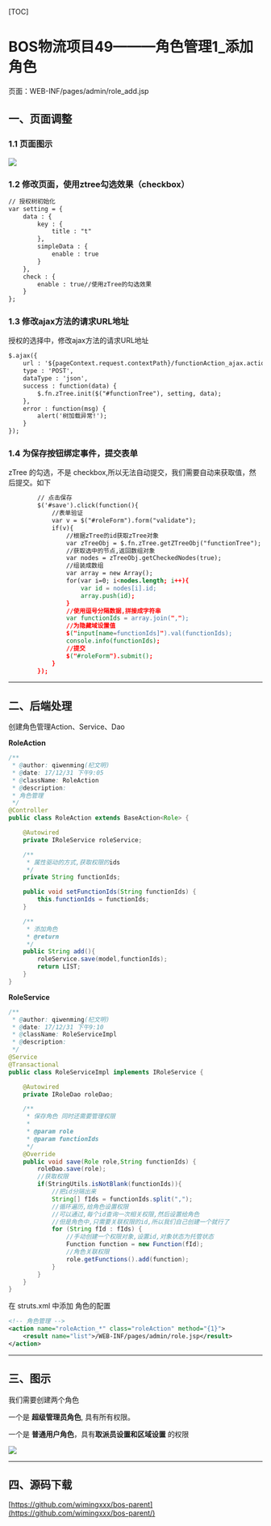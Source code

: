 
[TOC]


# BOS物流项目49———角色管理1\_添加角色


页面：WEB-INF/pages/admin/role_add.jsp


## 一、页面调整
### 1.1 页面图示

![](../image/49/1.png)



### 1.2 修改页面，使用ztree勾选效果（checkbox）

```html
// 授权树初始化
var setting = {
	data : {
		key : {
			title : "t"
		},
		simpleData : {
			enable : true
		}
	},
	check : {
		enable : true//使用zTree的勾选效果
	}
};
```

### 1.3 修改ajax方法的请求URL地址

授权的选择中，修改ajax方法的请求URL地址

```html
$.ajax({
	url : '${pageContext.request.contextPath}/functionAction_ajax.action',
	type : 'POST',
	dataType : 'json',
	success : function(data) {
		$.fn.zTree.init($("#functionTree"), setting, data);
	},
	error : function(msg) {
		alert('树加载异常!');
	}
});
```

### 1.4 为保存按钮绑定事件，提交表单

zTree 的勾选，不是 checkbox,所以无法自动提交，我们需要自动来获取值，然后提交。如下

```html
		// 点击保存
		$('#save').click(function(){
			//表单验证
			var v = $("#roleForm").form("validate");
			if(v){
				//根据zTree的id获取zTree对象
				var zTreeObj = $.fn.zTree.getZTreeObj("functionTree");
				//获取选中的节点,返回数组对象
				var nodes = zTreeObj.getCheckedNodes(true);
				//组装成数组
				var array = new Array();
				for(var i=0; i<nodes.length; i++){
					var id = nodes[i].id;
					array.push(id);
				}
				//使用逗号分隔数据,拼接成字符串
				var functionIds = array.join(",");
				//为隐藏域设置值
				$("input[name=functionIds]").val(functionIds);
				console.info(functionIds);
				//提交
				$("#roleForm").submit();
			}
		});
```

---

## 二、后端处理

创建角色管理Action、Service、Dao**RoleAction**
```java
/**
 * @author: qiwenming(杞文明)
 * @date: 17/12/31 下午9:05
 * @className: RoleAction
 * @description:
 * 角色管理
 */
@Controller
public class RoleAction extends BaseAction<Role> {

    @Autowired
    private IRoleService roleService;

    /**
     * 属性驱动的方式,获取权限的ids
     */
    private String functionIds;

    public void setFunctionIds(String functionIds) {
        this.functionIds = functionIds;
    }

    /**
     * 添加角色
     * @return
     */
    public String add(){
        roleService.save(model,functionIds);
        return LIST;
    }
}```

**RoleService**
```java
/**
 * @author: qiwenming(杞文明)
 * @date: 17/12/31 下午9:10
 * @className: RoleServiceImpl
 * @description:
 */
@Service
@Transactional
public class RoleServiceImpl implements IRoleService {

    @Autowired
    private IRoleDao roleDao;

    /**
     * 保存角色 同时还需要管理权限
     *
     * @param role
     * @param functionIds
     */
    @Override
    public void save(Role role,String functionIds) {
        roleDao.save(role);
        //获取权限
        if(StringUtils.isNotBlank(functionIds)){
            //把id分隔出来
            String[] fIds = functionIds.split(",");
            //循环遍历,给角色设置权限
            //可以通过,每个id查询一次相关权限,然后设置给角色
            //但是角色中,只需要关联权限的id,所以我们自己创建一个就行了
            for (String fId : fIds) {
                //手动创建一个权限对象,设置id,对象状态为托管状态
                Function function = new Function(fId);
                //角色关联权限
                role.getFunctions().add(function);
            }
        }
    }
}```

在 struts.xml 中添加 角色的配置

```xml
<!-- 角色管理 -->
<action name="roleAction_*" class="roleAction" method="{1}">
	<result name="list">/WEB-INF/pages/admin/role.jsp</result>
</action>
```

---

## 三、图示

我们需要创建两个角色

一个是 **超级管理员角色**, 具有所有权限。

一个是 **普通用户角色**，具有**取派员设置和区域设置** 的权限


![](../image/49/1.gif)



----



## 四、源码下载

[https://github.com/wimingxxx/bos-parent](https://github.com/wimingxxx/bos-parent/)